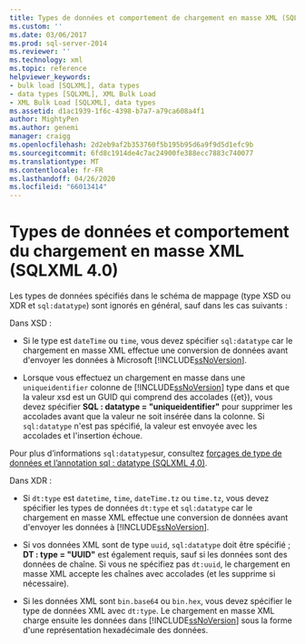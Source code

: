 ```yaml
---
title: Types de données et comportement de chargement en masse XML (SQLXML 4,0) | Microsoft Docs
ms.custom: ''
ms.date: 03/06/2017
ms.prod: sql-server-2014
ms.reviewer: ''
ms.technology: xml
ms.topic: reference
helpviewer_keywords:
- bulk load [SQLXML], data types
- data types [SQLXML], XML Bulk Load
- XML Bulk Load [SQLXML], data types
ms.assetid: d1ac1939-1f6c-4398-b7a7-a79ca608a4f1
author: MightyPen
ms.author: genemi
manager: craigg
ms.openlocfilehash: 2d2eb9af2b353760f5b195b95d6a9f9d5d1efc9b
ms.sourcegitcommit: 6fd8c1914de4c7ac24900fe388ecc7883c740077
ms.translationtype: MT
ms.contentlocale: fr-FR
ms.lasthandoff: 04/26/2020
ms.locfileid: "66013414"
---
```

# <a name="data-types-and-xml-bulk-load-behavior-sqlxml-40"></a>Types de données et comportement du chargement en masse XML (SQLXML 4.0)
  Les types de données spécifiés dans le schéma de mappage (type XSD ou XDR et `sql:datatype`) sont ignorés en général, sauf dans les cas suivants :  
  
 Dans XSD :  
  
-   Si le type est `dateTime` ou `time`, vous devez spécifier `sql:datatype` car le chargement en masse XML effectue une conversion de données avant d'envoyer les données à Microsoft [!INCLUDE[ssNoVersion](../../../includes/ssnoversion-md.md)].  
  
-   Lorsque vous effectuez un chargement en masse dans une `uniqueidentifier` colonne de [!INCLUDE[ssNoVersion](../../../includes/ssnoversion-md.md)] type dans et que la valeur xsd est un GUID qui comprend des accolades ({et}), vous devez spécifier **SQL : datatype = "uniqueidentifier"** pour supprimer les accolades avant que la valeur ne soit insérée dans la colonne. Si `sql:datatype` n'est pas spécifié, la valeur est envoyée avec les accolades et l'insertion échoue.  
  
 Pour plus d’informations `sql:datatype`sur, consultez [forçages de type de données et l’annotation sql : datatype &#40;SQLXML 4,0&#41;](../../sqlxml-annotated-xsd-schemas-using/data-type-coercions-and-the-sql-datatype-annotation-sqlxml-4-0.md).  
  
 Dans XDR :  
  
-   Si `dt:type` est `datetime`, `time`, `dateTime.tz` ou `time.tz`, vous devez spécifier les types de données `dt:type` et `sql:datatype` car le chargement en masse XML effectue une conversion de données avant d'envoyer les données à [!INCLUDE[ssNoVersion](../../../includes/ssnoversion-md.md)].  
  
-   Si vos données XML sont de type `uuid`, `sql:datatype` doit être spécifié ; **DT : type = "UUID"** est également requis, sauf si les données sont des données de chaîne. Si vous ne spécifiez pas `dt:uuid`, le chargement en masse XML accepte les chaînes avec accolades (et les supprime si nécessaire).  
  
-   Si les données XML sont `bin.base64` ou `bin.hex`, vous devez spécifier le type de données XML avec `dt:type`. Le chargement en masse XML charge ensuite les données dans [!INCLUDE[ssNoVersion](../../../includes/ssnoversion-md.md)] sous la forme d'une représentation hexadécimale des données.  
  
  

